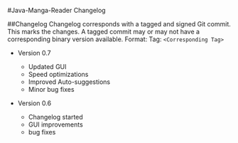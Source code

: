 #Java-Manga-Reader Changelog

##Changelog
Changelog corresponds with a tagged and signed Git commit.  This marks the changes.
A tagged commit may or may not have a corresponding binary version available.
Format:  Tag: `<Corresponding Tag>`
* Version 0.7
	* Updated GUI
	* Speed optimizations
	* Improved Auto-suggestions
	* Minor bug fixes

* Version 0.6
    * Changelog started
    * GUI improvements 
    * bug fixes
